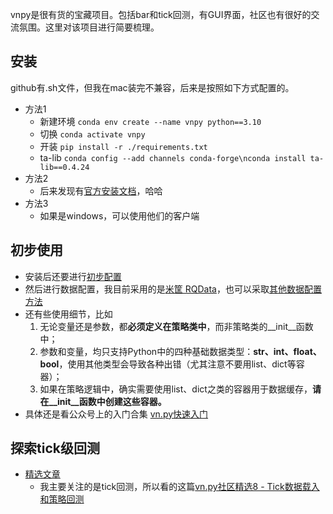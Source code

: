 vnpy是很有货的宝藏项目。包括bar和tick回测，有GUI界面，社区也有很好的交流氛围。这里对该项目进行简要梳理。  

## 安装
github有.sh文件，但我在mac装完不兼容，后来是按照如下方式配置的。    

- 方法1
    - 新建环境 `conda env create --name vnpy python==3.10`  
    - 切换 `conda activate vnpy`  
    - 开装 `pip install -r ./requirements.txt`
    - ta-lib `conda config --add channels conda-forge\nconda install ta-lib==0.4.24`  
- 方法2
    - 后来发现有[官方安装文档](https://www.vnpy.com/docs/cn/index.html)，哈哈  
- 方法3
    - 如果是windows，可以使用他们的客户端  
## 初步使用
- 安装后还要进行[初步配置](https://mp.weixin.qq.com/s/eoK1v-BKg-Sw2HkEgvA-4w)  
- 然后进行数据配置，我目前采用的是[米筐 RQData](https://mp.weixin.qq.com/s/6SQgVVtJ4244W4lhtzavVQ)，也可以采取[其他数据配置方法](https://www.vnpy.com/docs/cn/community/info/datafeed.html)
- 还有些使用细节，比如  
    1. 无论变量还是参数，都**必须定义在策略类中**，而非策略类的__init__函数中；
    2. 参数和变量，均只支持Python中的四种基础数据类型：**str、int、float、bool**，使用其他类型会导致各种出错（尤其注意不要用list、dict等容器）；
    3. 如果在策略逻辑中，确实需要使用list、dict之类的容器用于数据缓存，**请在__init__函数中创建这些容器。**  
- 具体还是看公众号上的入门合集 [vn.py快速入门](https://mp.weixin.qq.com/mp/appmsgalbum?action=getalbum&album_id=1357148569324879874&__biz=MzI1MTQ2Njc5OQ==#wechat_redirect)  
<!-- - [启动总结](https://www.vnpy.com/forum/topic/7281-vnpy-de-qi-dong-liu-cheng-zong-jie) -->
## 探索tick级回测
- [精选文章](https://mp.weixin.qq.com/mp/appmsgalbum?action=getalbum&album_id=1357158295060217858&__biz=MzI1MTQ2Njc5OQ==#wechat_redirect)
    - 我主要关注的是tick回测，所以看的这篇[vn.py社区精选8 - Tick数据载入和策略回测](https://mp.weixin.qq.com/s/yh6s-8bNonJjgv97HOFsFg)
